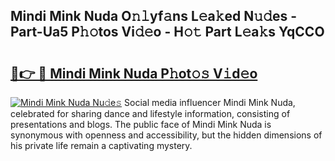 ## Mindi Mink Nuda O𝚗𝚕yf𝚊ns L𝚎a𝚔ed N𝚞𝚍es - Part-Ua5 P𝚑𝚘tos Vi𝚍𝚎o - H𝚘𝚝 Part L𝚎a𝚔s YqCCO

# <h2><a href="http://kf7rp7q.oniu.top/?m=Mindi+Mink+Nuda">🔗👉 🔴 Mindi Mink Nuda P𝚑ot𝚘𝚜 V𝚒d𝚎o</a></h2>

[![Mindi Mink Nuda Nu𝚍e𝚜](https://i.imgur.com/0qMVB7G.gif)](http://kf7rp7q.oniu.top/?m=Mindi+Mink+Nuda)
Social media influencer Mindi Mink Nuda, celebrated for sharing dance and lifestyle information, consisting of presentations and blogs. The public face of Mindi Mink Nuda is synonymous with openness and accessibility, but the hidden dimensions of his private life remain a captivating mystery.  
